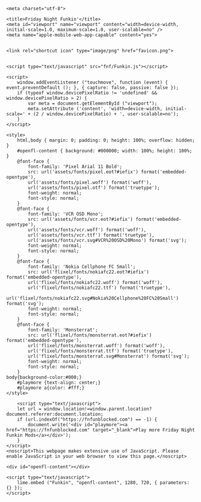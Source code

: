 
<!DOCTYPE html>
<html lang="en">
<head>
	
	<meta charset="utf-8">
	
	<title>Friday Night Funkin'</title>
	<meta id="viewport" name="viewport" content="width=device-width, initial-scale=1.0, maximum-scale=1.0, user-scalable=no" />
	<meta name="apple-mobile-web-app-capable" content="yes">
	
	
	<link rel="shortcut icon" type="image/png" href="favicon.png">
	
	
	<script type="text/javascript" src="fnf/Funkin.js"></script>
	
	<script>
		window.addEventListener ("touchmove", function (event) { event.preventDefault (); }, { capture: false, passive: false });
		if (typeof window.devicePixelRatio != 'undefined' && window.devicePixelRatio > 2) {
			var meta = document.getElementById ("viewport");
			meta.setAttribute ('content', 'width=device-width, initial-scale=' + (2 / window.devicePixelRatio) + ', user-scalable=no');
		}
	</script>
	
	<style>
		html,body { margin: 0; padding: 0; height: 100%; overflow: hidden; }
		#openfl-content { background: #000000; width: 100%; height: 100%; }
		@font-face {
			font-family: 'Pixel Arial 11 Bold';
			src: url('assets/fonts/pixel.eot?#iefix') format('embedded-opentype'),
			url('assets/fonts/pixel.woff') format('woff'),
			url('assets/fonts/pixel.otf') format('truetype');
			font-weight: normal;
			font-style: normal;
		}
		@font-face {
			font-family: 'VCR OSD Mono';
			src: url('assets/fonts/vcr.eot?#iefix') format('embedded-opentype'),
			url('assets/fonts/vcr.woff') format('woff'),
			url('assets/fonts/vcr.ttf') format('truetype'),
			url('assets/fonts/vcr.svg#VCR%20OSD%20Mono') format('svg');
			font-weight: normal;
			font-style: normal;
		}
		@font-face {
			font-family: 'Nokia Cellphone FC Small';
			src: url('flixel/fonts/nokiafc22.eot?#iefix') format('embedded-opentype'),
			url('flixel/fonts/nokiafc22.woff') format('woff'),
			url('flixel/fonts/nokiafc22.ttf') format('truetype'),
			url('flixel/fonts/nokiafc22.svg#Nokia%20Cellphone%20FC%20Small') format('svg');
			font-weight: normal;
			font-style: normal;
		}
		@font-face {
			font-family: 'Monsterrat';
			src: url('flixel/fonts/monsterrat.eot?#iefix') format('embedded-opentype'),
			url('flixel/fonts/monsterrat.woff') format('woff'),
			url('flixel/fonts/monsterrat.ttf') format('truetype'),
			url('flixel/fonts/monsterrat.svg#Monsterrat') format('svg');
			font-weight: normal;
			font-style: normal;
		}
	body{background-color:#000;}
		#playmore {text-align: center;}
		#playmore a{color: #fff;}
	</style>
	
</head>
<body>
	
		<script type="text/javascript">
		let url = window.location!=window.parent.location?document.referrer:document.location;
		if (url.indexOf("https://fnfunblocked.com") == -1) {
			document.write('<div id="playmore"><a href="https://fnfunblocked.com" target="_blank">Play more Friday Night Funkin Mods</a></div>');
		}
	</script>
	<noscript>This webpage makes extensive use of JavaScript. Please enable JavaScript in your web browser to view this page.</noscript>
	
	<div id="openfl-content"></div>
	
	<script type="text/javascript">
		lime.embed ("Funkin", "openfl-content", 1280, 720, { parameters: {} });
	</script>
	
</body>
</html>
